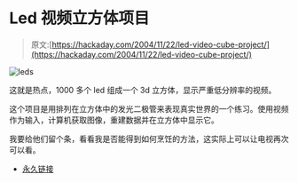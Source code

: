 # Led 视频立方体项目

> 原文:[https://hackaday.com/2004/11/22/led-video-cube-project/](https://hackaday.com/2004/11/22/led-video-cube-project/)

![leds](img/1ab3c72f2b73a37013ee1eaa7ce283d5.png)

这就是热点，1000 多个 led 组成一个 3d 立方体，显示严重低分辨率的视频。

这个项目是用排列在立方体中的发光二极管来表现真实世界的一个练习。使用视频作为输入，计算机获取图像，重建数据并在立方体中显示它。

我要给他们留个条，看看我是否能得到如何烹饪的方法，这实际上可以让电视再次可以看。

*   [永久链接](http://www.toddholoubek.com/projects/ledpage/)